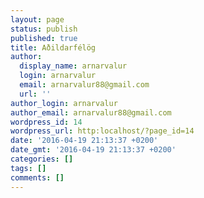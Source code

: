 ```yaml
---
layout: page
status: publish
published: true
title: Aðildarfélög
author:
  display_name: arnarvalur
  login: arnarvalur
  email: arnarvalur88@gmail.com
  url: ''
author_login: arnarvalur
author_email: arnarvalur88@gmail.com
wordpress_id: 14
wordpress_url: http:localhost/?page_id=14
date: '2016-04-19 21:13:37 +0200'
date_gmt: '2016-04-19 21:13:37 +0200'
categories: []
tags: []
comments: []
---
```


